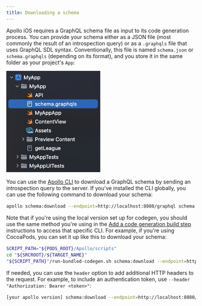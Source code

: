 ```yaml
---
title: Downloading a schema
---
```


Apollo iOS requires a GraphQL schema file as input to its code generation process. You can provide your schema either as a JSON file (most commonly the result of an introspection query) or as a `.graphqls` file that uses GraphQL SDL syntax. Conventionally, this file is named `schema.json` or `schema.graphqls` (depending on its format), and you store it in the same folder as your project's `App`:

<img class="screenshot" src="./screenshot/schema_location.jpg" alt="Location of schema file in project" width="250" />

You can use the [Apollo CLI](https://www.apollographql.com/docs/devtools/cli/) to download a GraphQL schema by sending an introspection query to the server. If you've installed the CLI globally, you can use the following command to download your schema:

```sh
apollo schema:download --endpoint=http://localhost:8080/graphql schema.json
```

Note that if you're using the local version set up for codegen, you should use the same method you're using in the [Add a code generation build step](./installation/#5-add-a-code-generation-build-step) instructions to access that specific CLI. For example, if you're using CocoaPods, you can set it up like this to download your schema:

```bash
SCRIPT_PATH="${PODS_ROOT}/Apollo/scripts"
cd "${SRCROOT}/${TARGET_NAME}"
"${SCRIPT_PATH}"/run-bundled-codegen.sh schema:download --endpoint=http://localhost:8080/graphql schema.json
```

If needed, you can use the `header` option to add additional HTTP headers to the request. For example, to include an authentication token, use `--header "Authorization: Bearer <token>"`:

```sh
[your apollo version] schema:download --endpoint=http://localhost:8080/graphql --header="Authorization: Bearer <token>"
```
